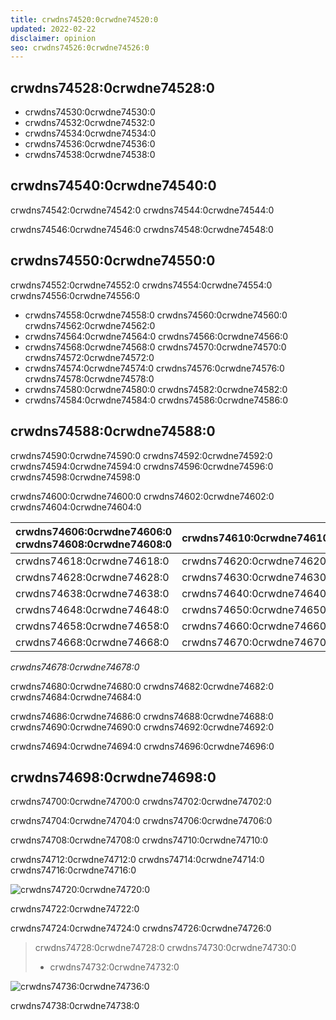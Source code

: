 ```yaml
---
title: crwdns74520:0crwdne74520:0
updated: 2022-02-22
disclaimer: opinion
seo: crwdns74526:0crwdne74526:0
---
```


## crwdns74528:0crwdne74528:0

- crwdns74530:0crwdne74530:0
- crwdns74532:0crwdne74532:0
- crwdns74534:0crwdne74534:0
- crwdns74536:0crwdne74536:0
- crwdns74538:0crwdne74538:0

## crwdns74540:0crwdne74540:0

crwdns74542:0crwdne74542:0 crwdns74544:0crwdne74544:0

crwdns74546:0crwdne74546:0 crwdns74548:0crwdne74548:0

## crwdns74550:0crwdne74550:0

crwdns74552:0crwdne74552:0 crwdns74554:0crwdne74554:0 crwdns74556:0crwdne74556:0

- crwdns74558:0crwdne74558:0 crwdns74560:0crwdne74560:0 crwdns74562:0crwdne74562:0
- crwdns74564:0crwdne74564:0 crwdns74566:0crwdne74566:0
- crwdns74568:0crwdne74568:0 crwdns74570:0crwdne74570:0 crwdns74572:0crwdne74572:0
- crwdns74574:0crwdne74574:0 crwdns74576:0crwdne74576:0 crwdns74578:0crwdne74578:0
- crwdns74580:0crwdne74580:0 crwdns74582:0crwdne74582:0
- crwdns74584:0crwdne74584:0 crwdns74586:0crwdne74586:0

## crwdns74588:0crwdne74588:0

crwdns74590:0crwdne74590:0 crwdns74592:0crwdne74592:0 crwdns74594:0crwdne74594:0 crwdns74596:0crwdne74596:0 crwdns74598:0crwdne74598:0

crwdns74600:0crwdne74600:0 crwdns74602:0crwdne74602:0 crwdns74604:0crwdne74604:0

| crwdns74606:0crwdne74606:0 crwdns74608:0crwdne74608:0 | crwdns74610:0crwdne74610:0 | crwdns74612:0crwdne74612:0 | crwdns74614:0crwdne74614:0 | crwdns74616:0crwdne74616:0 |
| ----------------------------------------------------- | -------------------------- | -------------------------- | -------------------------- | -------------------------- |
| crwdns74618:0crwdne74618:0                            | crwdns74620:0crwdne74620:0 | crwdns74622:0crwdne74622:0 | crwdns74624:0crwdne74624:0 | crwdns74626:0crwdne74626:0 |
| crwdns74628:0crwdne74628:0                            | crwdns74630:0crwdne74630:0 | crwdns74632:0crwdne74632:0 | crwdns74634:0crwdne74634:0 | crwdns74636:0crwdne74636:0 |
| crwdns74638:0crwdne74638:0                            | crwdns74640:0crwdne74640:0 | crwdns74642:0crwdne74642:0 | crwdns74644:0crwdne74644:0 | crwdns74646:0crwdne74646:0 |
| crwdns74648:0crwdne74648:0                            | crwdns74650:0crwdne74650:0 | crwdns74652:0crwdne74652:0 | crwdns74654:0crwdne74654:0 | crwdns74656:0crwdne74656:0 |
| crwdns74658:0crwdne74658:0                            | crwdns74660:0crwdne74660:0 | crwdns74662:0crwdne74662:0 | crwdns74664:0crwdne74664:0 | crwdns74666:0crwdne74666:0 |
| crwdns74668:0crwdne74668:0                            | crwdns74670:0crwdne74670:0 | crwdns74672:0crwdne74672:0 | crwdns74674:0crwdne74674:0 | crwdns74676:0crwdne74676:0 |

_crwdns74678:0crwdne74678:0_

crwdns74680:0crwdne74680:0 crwdns74682:0crwdne74682:0 crwdns74684:0crwdne74684:0

crwdns74686:0crwdne74686:0 crwdns74688:0crwdne74688:0 crwdns74690:0crwdne74690:0 crwdns74692:0crwdne74692:0

crwdns74694:0crwdne74694:0 crwdns74696:0crwdne74696:0

## crwdns74698:0crwdne74698:0

crwdns74700:0crwdne74700:0 crwdns74702:0crwdne74702:0

crwdns74704:0crwdne74704:0 crwdns74706:0crwdne74706:0

crwdns74708:0crwdne74708:0 crwdns74710:0crwdne74710:0

crwdns74712:0crwdne74712:0 crwdns74714:0crwdne74714:0 crwdns74716:0crwdne74716:0

![crwdns74720:0crwdne74720:0](./zimbabwedollar.jpg)

crwdns74722:0crwdne74722:0

crwdns74724:0crwdne74724:0 crwdns74726:0crwdne74726:0

> crwdns74728:0crwdne74728:0 crwdns74730:0crwdne74730:0
> 
> - crwdns74732:0crwdne74732:0

![crwdns74736:0crwdne74736:0](./ultrasafe.jpg)

crwdns74738:0crwdne74738:0
